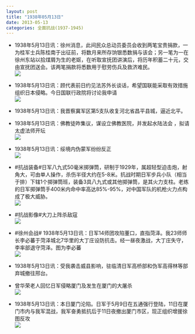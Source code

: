 ```yaml
---
layout: post
title: "1938年05月13日"
date: 2013-05-13
categories: 全面抗战(1937-1945)
---
```


<meta name="referrer" content="no-referrer" />

- 1938年5月13日讯：徐州消息，此间民众总动员委员会收到两笔宝贵捐款，一为桂军士兵陈桂南于出征前，将数月来所存饷银悉数捐与该会；另一笔为一在徐州东站以拾煤屑为生的老妪，在听取宣抚团讲演后，将历年积蓄二十元，交由宣抚团送会。该两笔捐款将悉数用于慰劳伤兵及救济难民。 <br/><img src="https://ww1.sinaimg.cn/large/aca367d8jw1e4n0n58wjfj20c10qtq50.jpg" />

- 1938年5月13日讯：顾代表前日约见法苏外长谈话，希望国联能采取有效措施组织日本侵略。今日国联行政院将讨论我申请 <br/><img src="https://ww4.sinaimg.cn/large/aca367d8jw1e4myxhm318j20a20nq75l.jpg" />

- 1938年5月13日讯：我晋察冀军区第5支队收复河北省昌平县城，逼近北平。 

- 1938年5月13日讯：佛教徒昨集议，谋设立佛教医院，并发起水陆法会 ，拟请太虚法师开坛 <br/><img src="https://ww4.sinaimg.cn/large/aca367d8jw1e4ml1bbi3uj20a40qt402.jpg" />

- 1938年5月13日讯：绥境内伪蒙军纷纷反正 <br/><img src="https://ww4.sinaimg.cn/large/aca367d8jw1e4mk60nxyfj207e04v74j.jpg" />

- #抗战装备#日军八九式50毫米掷弹筒，研制于1929年，属超轻型迫击炮，射角大，可由单人操作，杀伤半径大约在5-8米。抗战时期日军步兵小队（相当于排）下辖1个掷弹筒班，装备3具八九式或其他掷弹筒，是其火力支柱。老练的日军掷弹筒手400米内命中率高达85%-95%，对中国军队的机枪火力点构成了极大威胁。 <br/><img src="https://ww1.sinaimg.cn/large/aca367d8jw1e4mjbgx1duj20c10gymyk.jpg" />

- #抗战影像#大刀上阵杀敌寇 <br/><img src="https://ww2.sinaimg.cn/large/aca367d8jw1e4mga2hbbfj20m10gsn11.jpg" />

- #徐州会战# 1938年5月13日讯：日军14师团攻陷董口，直指菏泽。我23师师长李必蕃于菏泽城北7华里的大丁庄设防抗击。经一昼夜激战，大丁庄失守，李率部退守菏泽。图为李必蕃 <br/><img src="https://ww3.sinaimg.cn/large/aca367d8jw1e4me3t4kx1j205i07yjrm.jpg" />

- 1938年5月13日讯：受我袭击威县影响，驻临清日军高桥部和伪军高得林等部弃城撤往邢台。 

- 曾华荣老人回忆日军侵略厦门及发生在厦门的大屠杀 <br/><img src="https://ww1.sinaimg.cn/large/aca367d8jw1e4mbia193oj20c819ywli.jpg" />

- 1938年5月13日讯：本日厦门沦陷。日军于5月9日在五通强行登陆，11日在厦门市内与我军混战，我军奋勇抵抗后于11日夜撤出厦门市区，现正组织增援徐图反攻 <br/><img src="https://ww1.sinaimg.cn/large/aca367d8jw1e4mamwruosj20c11qh78t.jpg" />

